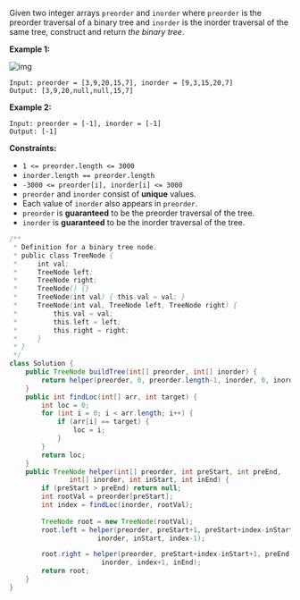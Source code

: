 Given two integer arrays `preorder` and `inorder` where `preorder` is the preorder traversal of a binary tree and `inorder` is the inorder traversal of the same tree, construct and return *the binary tree*.

 

**Example 1:**

![img](https://assets.leetcode.com/uploads/2021/02/19/tree.jpg)

```
Input: preorder = [3,9,20,15,7], inorder = [9,3,15,20,7]
Output: [3,9,20,null,null,15,7]
```

**Example 2:**

```
Input: preorder = [-1], inorder = [-1]
Output: [-1]
```

 

**Constraints:**

- `1 <= preorder.length <= 3000`
- `inorder.length == preorder.length`
- `-3000 <= preorder[i], inorder[i] <= 3000`
- `preorder` and `inorder` consist of **unique** values.
- Each value of `inorder` also appears in `preorder`.
- `preorder` is **guaranteed** to be the preorder traversal of the tree.
- `inorder` is **guaranteed** to be the inorder traversal of the tree.

```java
/**
 * Definition for a binary tree node.
 * public class TreeNode {
 *     int val;
 *     TreeNode left;
 *     TreeNode right;
 *     TreeNode() {}
 *     TreeNode(int val) { this.val = val; }
 *     TreeNode(int val, TreeNode left, TreeNode right) {
 *         this.val = val;
 *         this.left = left;
 *         this.right = right;
 *     }
 * }
 */
class Solution {
    public TreeNode buildTree(int[] preorder, int[] inorder) {
        return helper(preorder, 0, preorder.length-1, inorder, 0, inorder.length-1);
    }
    public int findLoc(int[] arr, int target) {
        int loc = 0;
        for (int i = 0; i < arr.length; i++) {
            if (arr[i] == target) {
                loc = i;
            }
        }
        return loc;
    }
    public TreeNode helper(int[] preorder, int preStart, int preEnd, 
               int[] inorder, int inStart, int inEnd) {
        if (preStart > preEnd) return null;
        int rootVal = preorder[preStart];
        int index = findLoc(inorder, rootVal);
        
        TreeNode root = new TreeNode(rootVal);
        root.left = helper(preorder, preStart+1, preStart+index-inStart,
                      inorder, inStart, index-1);

        root.right = helper(preorder, preStart+index-inStart+1, preEnd,
                       inorder, index+1, inEnd);
        return root;
    }
}
```

